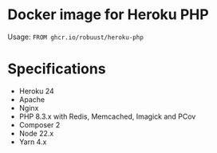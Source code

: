 # Docker image for Heroku PHP

Usage: `FROM ghcr.io/robuust/heroku-php`

# Specifications

* Heroku 24
* Apache
* Nginx
* PHP 8.3.x with Redis, Memcached, Imagick and PCov
* Composer 2
* Node 22.x
* Yarn 4.x
